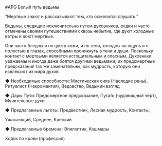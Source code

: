 #APG
Белый путь ведьмы

"Мертвые знают и рассказывают тем, кто осмелится слушать." 

Ведьмы, следящие исключительно путем духовников, редки и часто отмечены своими путешествиями сквозь небытие, где дуют холодные ветры и воют мертвые. 

Они часто бледны и по цвету кожи, и по тени, холодны на ощупь и с полостью в глазах, способными проникнуть в тени и души. Поскольку контакт с мертвыми является истощительным и опасным, Духовники уважаемы и иногда даже боятся другими ведьмами; их предсмертные предсказания так же замечательны, как мудрость, которую они извлекают из мира духов. 

◆ Необходимые способности: Мистическая сила (Наследие раны), Ритуалист (Некромантия), Ведовство, Ведьмин взгляд 

◆ Дары Пути: Предсмертное предсказание, Пугать (чудовищный черт), Мучительные духи 

◆ Предлагаемые льготы: Предвестник, Лесная мудрость, Контакты, 

Ужасающий, Среднее, Крепкий 

◆ Предлагаемые бремена: Эпилептик, Кошмары 

Ходок по крови (профессия) 
